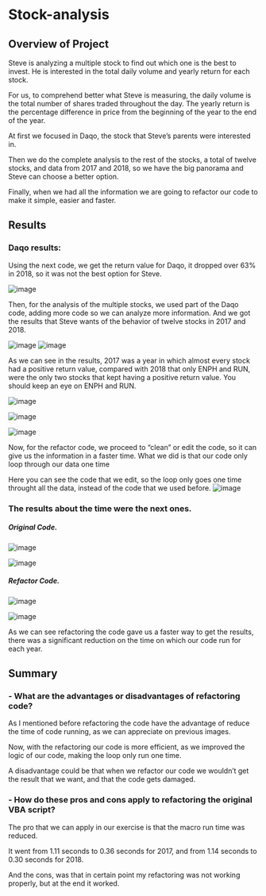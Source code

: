 # Stock-analysis

## Overview of Project

Steve is analyzing a multiple stock to find out which one is the best to invest. He is interested in the total daily volume and yearly return for each stock.

For us, to comprehend better what Steve is measuring, the daily volume is the total number of shares traded throughout the day. The yearly return is the percentage difference in price from the beginning of the year to the end of the year.

At first we focused in Daqo, the stock that Steve’s parents were interested in.

Then we do the complete analysis to the rest of the stocks, a total of twelve stocks, and data from 2017 and 2018, so we have the big panorama and Steve can choose a better option.

Finally, when we had all the information we are going to refactor our code to make it simple, easier and faster.


## Results

### Daqo results:

Using the next code, we get the return value for Daqo, it dropped over 63% in 2018, so it was not the best option for Steve.

![image](https://user-images.githubusercontent.com/90534703/135390916-7faf06ff-d4f6-427e-97b5-4c3f52a6b60e.png)


Then, for the analysis of the multiple stocks, we used part of the Daqo code, adding more code so we can analyze more information. And we got the results that Steve wants of the behavior of twelve stocks in 2017 and 2018.


![image](https://user-images.githubusercontent.com/90534703/135390962-51eb9d2e-c46f-409f-b862-e1acf92c96d7.png)
![image](https://user-images.githubusercontent.com/90534703/135390976-fdcda8a8-093c-429b-9afc-64ecaac6234b.png)


As we can see in the results, 2017 was a year in which almost every stock had a positive return value, compared with 2018 that only ENPH and RUN, were the only two stocks that kept having a positive return value. You should keep an eye on ENPH and RUN. 

![image](https://user-images.githubusercontent.com/90534703/135390997-0046be21-fee9-436a-bd3f-0996628b4219.png)

![image](https://user-images.githubusercontent.com/90534703/135391019-03799991-b327-4e24-bd3e-7fe76ca6c24b.png)

![image](https://user-images.githubusercontent.com/90534703/135391032-9e261603-2347-45a0-bbfc-bbb8123f576d.png)


Now, for the refactor code, we proceed to “clean” or edit the code, so it can give us the information in a faster time. What we did is that our code only loop through our data one time

Here you can see the code that we edit, so the loop only goes one time throught all the data, instead of the code that we used before.
![image](https://user-images.githubusercontent.com/90534703/135391058-0847ac5c-a70f-4a2e-8f2f-63652cce6838.png)



### The results about the time were the next ones.
##### Original Code.
![image](https://user-images.githubusercontent.com/90534703/135391104-4ce46c3c-f927-4450-99ea-7a1098426237.png)

![image](https://user-images.githubusercontent.com/90534703/135391121-f1ec28bd-e321-4757-b2bf-c48fc9ec72f5.png)

##### Refactor Code.
![image](https://user-images.githubusercontent.com/90534703/135391160-3ef8458c-dc4f-4d71-9058-edb3be484197.png)

![image](https://user-images.githubusercontent.com/90534703/135391172-a74a80e6-65f6-491f-9a14-1afe1934647e.png)

As we can see refactoring the code gave us a faster way to get the results, there was a significant reduction on the time on which our code run for each year.

## Summary

### - What are the advantages or disadvantages of refactoring code?

As I mentioned before refactoring the code have the advantage of reduce the time of code running, as we can appreciate on previous images.

Now, with the refactoring our code is more efficient, as we improved the logic of our code, making the loop only run one time.

A disadvantage could be that when we refactor our code we wouldn’t get the result that we want, and that the code gets damaged.

### - How do these pros and cons apply to refactoring the original VBA script?

The pro that we can apply in our exercise is that the macro run time was reduced.

It went from 1.11 seconds to 0.36 seconds for 2017, and from 1.14 seconds to 0.30 seconds for 2018.

And the cons, was that in certain point my refactoring was not working properly, but at the end it worked.







